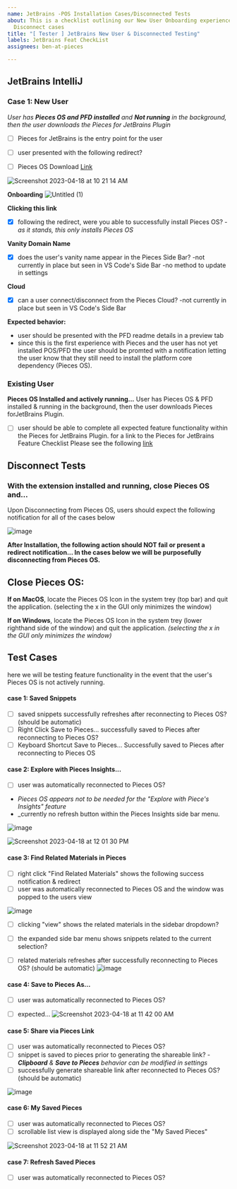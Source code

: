 ```yaml
---
name: JetBrains -POS Installation Cases/Disconnected Tests
about: This is a checklist outlining our New User Onboarding experiences and Potential
  Disconnect cases
title: "[ Tester ] JetBrains New User & Disconnected Testing"
labels: JetBrains Feat CheckList
assignees: ben-at-pieces

---
```


## JetBrains IntelliJ
### Case 1: New User 
_User has **Pieces OS and PFD installed** and **Not running** in the background, then the user downloads the Pieces for JetBrains Plugin_
- [ ] Pieces for JetBrains is the entry point for the user 

- [ ] user presented with the following redirect?

- [ ] Pieces OS Download [Link](https://code.pieces.app/errors/need-os/jetbrains?ide=IntelliJ&ideRelease=2023.1&pluginVersion=5.2.0)

![Screenshot 2023-04-18 at 10 21 14 AM](https://user-images.githubusercontent.com/101364072/232807019-f88f6b5b-5d05-47a8-9a71-c1b4d65fd3fe.png)

**Onboarding**
![Untitled (1)](https://user-images.githubusercontent.com/101364072/232826176-feafc1fb-bdeb-4cf5-ae34-1861bc699218.png)

**Clicking this link**
- [x] following the redirect, were you able to successfully install Pieces OS?
-_as it stands, this only installs Pieces OS_

**Vanity Domain Name** 
- [x] does the user's vanity name appear in the Pieces Side Bar?
-not currently in place but seen in VS Code's Side Bar
-no method to update in settings

**Cloud**
- [x] can a user connect/disconnect from the Pieces Cloud?
-not currently in place but seen in VS Code's Side Bar

**Expected behavior:** 
- user should be presented with the PFD readme details in a preview tab
- since this is the first experience with Pieces and the user has not yet installed POS/PFD the user should be promted with a notification letting the user know that they still need to install the platform core dependency (Pieces OS).


### Existing User 
**Pieces OS Installed and actively running...**
User has Pieces OS & PFD installed & running in the background, then the user downloads Pieces forJetBrains Plugin.
- [ ] user should be able to complete all expected feature functionality within the Pieces for JetBrains Plugin. 
for a link to the Pieces for JetBrains Feature Checklist Please see the following [link](https://github.com/pieces-app/Pieces-Product-Checklists/issues/new?assignees=ben-at-pieces&labels=Chrome+Feat+CheckList%2C+JetBrains+Feat+CheckList&template=jetbrains-feature-checklist.md&title=%5B+Tester+%5D+JetBrains+Feature+Checklist+)




## Disconnect Tests
### With the extension installed and running, close Pieces OS and...

Upon Disconnecting from Pieces OS, users should expect the following notification for all of the cases below

![image](https://user-images.githubusercontent.com/101364072/232806033-336b147a-7112-455a-838e-40193e39b286.png)


**After Installation, the following action should NOT fail or present a redirect notification... In the cases below we will be purposefully disconnecting from Pieces OS.** 

## Close Pieces OS: 

**If on MacOS**, locate the Pieces OS Icon in the system trey (top bar) and quit the application. (selecting the x in the GUI only minimizes the window)

**If on Windows**, locate the Pieces OS Icon in the system trey (lower righthand side of the window) and quit the application. _(selecting the x in the GUI only minimizes the window)_

## Test Cases
here we will be testing feature functionality in the event that the user's Pieces OS is not actively running.

#### case 1: Saved Snippets
- [ ] saved snippets successfully refreshes after reconnecting to Pieces OS?  (should be automatic)
- [ ] Right Click Save to Pieces... successfully saved to Pieces after reconnecting to Pieces OS?
- [ ] Keyboard Shortcut Save to Pieces... Successfully saved to Pieces after reconnecting to Pieces OS

#### case 2: Explore with Pieces Insights...
- [ ] user was automatically reconnected to Pieces OS?
- _Pieces OS appears not to be needed for the "Explore with Piece's Insights" feature_
- _currently no refresh button within the Pieces Insights side bar menu. 

![image](https://user-images.githubusercontent.com/101364072/232831120-0bb5b5d2-9041-4ec5-83be-06934bb0865c.png)

![Screenshot 2023-04-18 at 12 01 30 PM](https://user-images.githubusercontent.com/101364072/232835870-4e9ea5eb-95d8-49eb-868a-28133d6e2e67.png)
#### case 3: Find Related Materials in Pieces
- [ ] right click "Find Related Materials" shows the following success notification & redirect
- [ ] user was automatically reconnected to Pieces OS and the window was popped to the users view

![image](https://user-images.githubusercontent.com/101364072/232829685-707cba3b-aa99-4e89-9593-329096c526d0.png)

- [ ] clicking "view" shows the related materials in the sidebar dropdown?
- [ ] the expanded side bar menu shows snippets related to the current selection?
- [ ] related materials refreshes after successfully reconnecting to Pieces OS?  (should be automatic)
![image](https://user-images.githubusercontent.com/101364072/232829931-27df93b5-9693-4421-bf98-18dba2d78a10.png)


#### case 4: Save to Pieces As...
- [ ] user was automatically reconnected to Pieces OS?
- [ ] expected...
![Screenshot 2023-04-18 at 11 42 00 AM](https://user-images.githubusercontent.com/101364072/232830386-2521f92e-5a2f-4b18-9e6b-ae2ee0d9dc48.png)



#### case 5:  Share via Pieces Link
- [ ] user was automatically reconnected to Pieces OS?
- [ ] snippet is saved to pieces prior to generating the shareable link? 
      - _**Clipboard** & **Save to Pieces** behavior can be modified in settings_
- [ ] successfully generate shareable link after reconnected to Pieces OS? (should be automatic)

![image](https://user-images.githubusercontent.com/101364072/232550761-ffe87bf5-4871-444f-bb19-ba7ad3daba3e.png)

#### case 6: My Saved Pieces
- [ ] user was automatically reconnected to Pieces OS?
- [ ] scrollable list view is displayed along side the "My Saved Pieces"

![Screenshot 2023-04-18 at 11 52 21 AM](https://user-images.githubusercontent.com/101364072/232833377-ad2f1864-c5bd-4dac-b1bb-9449d274c550.png)
#### case 7: Refresh Saved Pieces
- [ ] user was automatically reconnected to Pieces OS?
